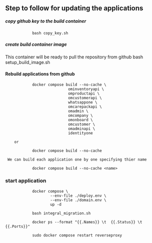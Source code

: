 
## Step to follow for updating the applications

##### copy github key to the build container
                bash copy_key.sh

##### create build container image
This container will be ready to pull the repository from github
                bash setup_build_image.sh

####  Rebuild applications from github 

                docker compose build --no-cache \
                                ominventoryapi \
                                omproductapi \
                                omcustomerapi \
                                whatsappone \
                                omcarepackapi \
                                omadmin \
                                omcompany \
                                omonboard \
                                omcustomer \
                                omadminapi \
                                identityone 

        or 

                docker compose build --no-cache

     We can build each application one by one specifying thier name
     
                docker compose build --no-cache <name>
    
    
### start application 

                docker compose \
                        --env-file ./deploy.env \
                        --env-file ./domain.env \
                        up -d 

                bash integral_migration.sh

                docker ps --format "{{.Names}} \t  {{.Status}} \t {{.Ports}}"

                sudo docker compose restart reverseproxy
